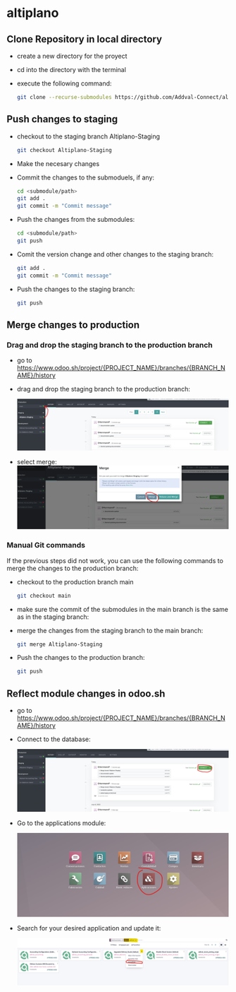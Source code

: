 # altiplano

## Clone Repository in local directory

* create a new directory for the proyect
* cd into the directory with the terminal
* execute the following command:

    ~~~Bash
    git clone --recurse-submodules https://github.com/Addval-Connect/altiplano.git
    ~~~

## Push changes to staging

* checkout to the staging branch Altiplano-Staging

    ~~~Bash
    git checkout Altiplano-Staging
    ~~~

* Make the necesary changes
* Commit the changes to the submoduels, if any:

    ~~~Bash
    cd <submodule/path>
    git add .
    git commit -m "Commit message"
    ~~~

* Push the changes from the submodules:

    ~~~Bash
    cd <submodule/path>
    git push
    ~~~

* Comit the version change and other changes to the staging branch:

    ~~~Bash
    git add .
    git commit -m "Commit message"
    ~~~

* Push the changes to the staging branch:

    ~~~Bash
    git push
    ~~~

## Merge changes to production

### Drag and drop the staging branch to the production branch

* go to <https://www.odoo.sh/project/{PROJECT_NAME}/branches/{BRANCH_NAME}/history>
* drag and drop the staging branch to the production branch:

    ![Image Not Found](documentation\resources\OdooDragMerge.png?raw=true "Optional Title")

* select merge:
    ![Image Not Found](documentation\resources\OdooDragMergeSelect.png?raw=true "Optional Title")

### Manual Git commands

If the previous steps did not work, you can use the following commands to merge the changes to the production branch:

* checkout to the production branch main

    ~~~Bash
    git checkout main
    ~~~

* make sure the commit of the submodules in the main branch is the same as in the staging branch:

* merge the changes from the staging branch to the main branch:

    ~~~Bash
    git merge Altiplano-Staging
    ~~~

* Push the changes to the production branch:

    ~~~Bash
    git push
    ~~~

## Reflect module changes in odoo.sh

* go to <https://www.odoo.sh/project/{PROJECT_NAME}/branches/{BRANCH_NAME}/history>

* Connect to the database:

    ![Image Not Found](documentation\resources\ConnectOdooDatabase.png?raw=true "Optional Title")

* Go to the applications module:

    ![Image Not Found](documentation\resources\OdooApps.png?raw=true "Optional Title")

* Search for your desired application and update it:

    ![Image Not Found](documentation\resources\OdooUpdateModule.png?raw=true "Optional Title")
